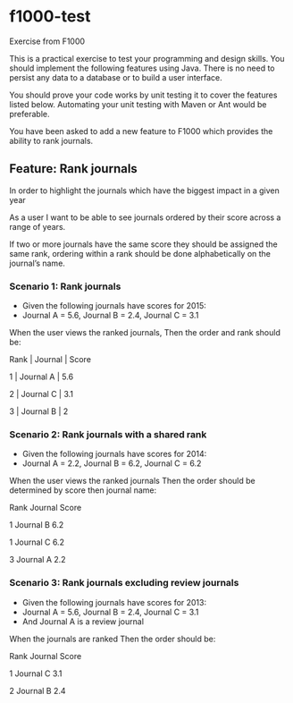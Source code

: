 # f1000-test
Exercise from F1000


This is a practical exercise to test your programming and design skills. 
You should implement the following features using Java. There is no need to persist any data to a
database or to build a user interface. 


You should prove your code works by unit testing it to
cover the features listed below. Automating your unit testing with Maven or Ant would be
preferable.


You have been asked to add a new feature to F1000 which provides the ability to rank
journals.


## Feature: Rank journals
In order to highlight the journals which have the biggest impact in a given year


As a user I want to be able to see journals ordered by their score across a range of years. 

If two or more journals have the same score they should be assigned the same rank,
ordering within a rank should be done alphabetically on the journal’s name.



### Scenario 1: Rank journals


- Given the following journals have scores for 2015:
- Journal A = 5.6, Journal B = 2.4, Journal C = 3.1

When the user views the ranked journals,
Then the order and rank should be:

Rank | Journal | Score


1 | Journal A | 5.6


2 | Journal C | 3.1


3 | Journal B | 2


### Scenario 2: Rank journals with a shared rank
- Given the following journals have scores for 2014:
- Journal A = 2.2, Journal B = 6.2, Journal C = 6.2


When the user views the ranked journals
Then the order should be determined by score then journal name:


Rank Journal Score


1 Journal B 6.2


1 Journal C 6.2


3 Journal A 2.2


### Scenario 3: Rank journals excluding review journals
- Given the following journals have scores for 2013:
- Journal A = 5.6, Journal B = 2.4, Journal C = 3.1
- And Journal A is a review journal


When the journals are ranked
Then the order should be:


Rank Journal Score


1 Journal C 3.1


2 Journal B 2.4
